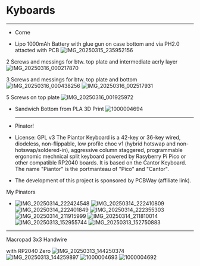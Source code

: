 # Kyboards
----------------------------------------------------------
- Corne
  
- Lipo 1000mAh Battery with glue gun on case bottom and via PH2.0 attacted with PCB
![IMG_20250315_235952156](https://github.com/user-attachments/assets/d2875db3-3339-49da-b68a-9b1dcacd7651)

2 Screws and messings for btw. top plate and intermediate acrly layer
   ![IMG_20250316_000217870](https://github.com/user-attachments/assets/5daf0c22-c170-4e81-b92d-bf1a3fdb19ec)

3 Screws and messings for btw. top plate and bottom 
   ![IMG_20250316_000438256](https://github.com/user-attachments/assets/1260c127-51c0-4d93-9053-63ee91074d05)
![IMG_20250316_002517931](https://github.com/user-attachments/assets/2ad847fc-11ed-40d9-a3bc-ae1cd1ee4833)

5 Screws on top plate
![IMG_20250316_001925972](https://github.com/user-attachments/assets/0561d1d9-04cc-40c0-a187-c6fdc7750eb5)

- Sandwich Bottom from PLA 3D Print 
![1000004694](https://github.com/user-attachments/assets/3b90f435-6feb-4f7b-a24a-10b2a94f74d0)

  -------------------------------------------------------------------------------------------------------------
- Pinator!


- License: GPL v3
The Piantor Keyboard is a 42-key or 36-key wired, diodeless, non-flippable, low profile choc v1 (hybrid hotswap and non-hotswap/soldered-in), aggressive column staggered, programmable ergonomic mechnical split keyboard powered by Rasyberry Pi Pico or other compatible RP2040 boards. It is based on the Cantor Keyboard. The name "Piantor" is the portmanteau of "Pico" and "Cantor".

- The development of this project is sponsored by PCBWay (affiliate link).

My Pinators
- ![IMG_20250314_222424548](https://github.com/user-attachments/assets/c6377fd8-eefe-449a-9d9c-c8fdac3bc70d)
![IMG_20250314_222410809](https://github.com/user-attachments/assets/bcd2b767-a18c-44b1-b26b-1f8c87438d00)
![IMG_20250314_222401849](https://github.com/user-attachments/assets/6d40c165-03a7-4b3f-b1bd-ba9bd2c46fd5)
![IMG_20250314_222355303](https://github.com/user-attachments/assets/5c804816-bc42-4e71-b6a8-201562893b5e)
![IMG_20250314_211915999](https://github.com/user-attachments/assets/b601f622-4756-495e-aa4b-77e3ac2c9040)
![IMG_20250314_211810014](https://github.com/user-attachments/assets/07c302b9-b98d-4615-92f5-a6ef09af2def)
![IMG_20250313_152955744](https://github.com/user-attachments/assets/a281da53-6960-4e87-bdfb-3a4eaff7003f)
![IMG_20250313_152750883](https://github.com/user-attachments/assets/33e72804-01f0-4b1b-90ea-7114e2ec3879)
---------------------------------
Macropad 3x3 Handwire

with RP2040 Zero
![IMG_20250313_144250374](https://github.com/user-attachments/assets/ff2d0c8e-9d17-4e18-b739-ea4b4fe8e985)
![IMG_20250313_144259897](https://github.com/user-attachments/assets/c3bd874f-e5cb-45c2-b3e7-0446d8c31e8c)
![1000004693](https://github.com/user-attachments/assets/0897bf8c-f920-4b50-9a67-7ac5fa111cd2)
![1000004692](https://github.com/user-attachments/assets/a7425337-f2b4-47ea-812e-445c9285351a)


